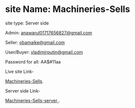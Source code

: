 # site Name: Machineries-Sells

site type: Server side

Admin: anawarul01717656827@gmail.com

Seller: obamaike@gmail.com

User/Buyer: vladimirputin@gmail.com

Password for all:  AA$#11aa

Live site Link-

 [Machineries-Sells](https://machineries-sells.web.app).


 Server side Link-

 [Machineries-Sells-server ](https://machineries-sells-server.vercel.app).

